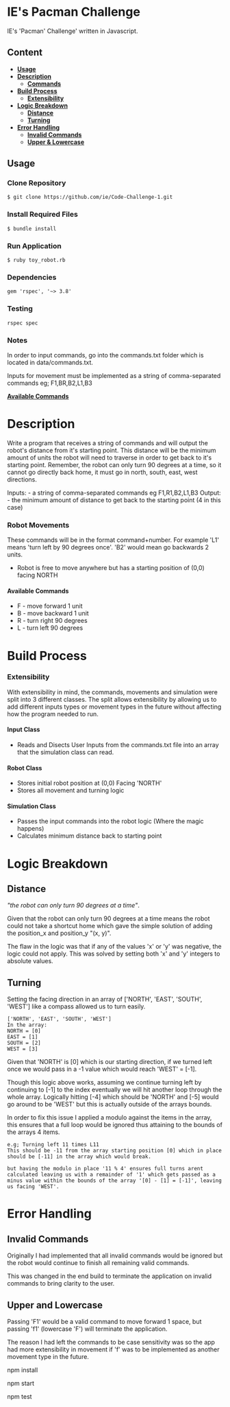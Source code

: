 # IE's Pacman Challenge
IE's 'Pacman' Challenge' written in Javascript.


## Content
- **[Usage](#usage)**
- **[Description](#description)**
  - **[Commands](#commands)**
- **[Build Process](#build)**
  - **[Extensibility](#extensibility)**
- **[Logic Breakdown](#logic)**
  - **[Distance](#distance)**
  - **[Turning](#turning)**
- **[Error Handling](#errorhandling)**
  - **[Invalid Commands](#invalidcommands)**
  - **[Upper & Lowercase](#casesensitive)**

## <a id="usage"></a>Usage
### Clone Repository
```
$ git clone https://github.com/ie/Code-Challenge-1.git
```
### Install Required Files
```
$ bundle install
```
### Run Application
```
$ ruby toy_robot.rb
```

### Dependencies
```
gem 'rspec', '~> 3.8'
```

### Testing
```
rspec spec
```

### Notes
In order to input commands, go into the commands.txt folder which is located in data/commands.txt.

Inputs for movement must be implemented as a string of comma-separated commands eg; F1,BR,B2,L1,B3

**[Available Commands](#commands)**



# <a id="description"></a>Description

Write a program that receives a string of commands and will output the robot's distance from it's starting point.  This distance will be the minimum amount of units the robot will need to traverse in order to get back to it's starting point.  Remember, the robot can only turn 90 degrees at a time, so it cannot go directly back home, it must go in north, south, east, west directions.

Inputs: - a string of comma-separated commands eg F1,R1,B2,L1,B3
Output: - the minimum amount of distance to get back to the starting point (4 in this case)

### Robot Movements

These commands will be  in the format command+number.  For example 'L1' means 'turn left by 90 degrees once'.  'B2' would mean go backwards 2 units.

- Robot is free to move anywhere but has a starting position of (0,0) facing NORTH

#### <a id="commands"></a>Available Commands
* F - move forward 1 unit
* B - move backward 1 unit
* R - turn right 90 degrees
* L - turn left 90 degrees


# <a id="build"></a>Build Process


### <a id="extensibility"></a>Extensibility
With extensibility in mind, the commands, movements and simulation were split into 3 different classes. The split allows extensibility by allowing us to add different inputs types or movement types in the future without affecting how the program needed to run.

#### Input Class
- Reads and Disects User Inputs from the commands.txt file into an array that the simulation class can read.

#### Robot Class
- Stores initial robot position at (0,0) Facing 'NORTH'
- Stores all movement and turning logic

#### Simulation Class
- Passes the input commands into the robot logic (Where the magic happens)
- Calculates minimum distance back to starting point


# <a id="logic"></a>Logic Breakdown

## <a id="distance"></a>Distance
*"the robot can only turn 90 degrees at a time"*.

Given that the robot can only turn 90 degrees at a time means the robot could not take a shortcut home which gave the simple solution of adding the position_x and position_y "(x, y)".

The flaw in the logic was that if any of the values 'x' or 'y' was negative, the logic could not apply.
This was solved by setting both 'x' and 'y' integers to absolute values.

## <a id="turning"></a> Turning

Setting the facing direction in an array of ['NORTH', 'EAST', 'SOUTH', 'WEST'] like a compass allowed us to turn easily.

```
['NORTH', 'EAST', 'SOUTH', 'WEST']
In the array:
NORTH = [0]
EAST = [1]
SOUTH = [2]
WEST = [3]
```
Given that 'NORTH' is [0] which is our starting direction, if we turned left once we would pass in a -1 value which would reach 'WEST' = [-1].

Though this logic above works, assuming we continue turning left by continuing to [-1] to the index eventually we will hit another loop through the whole array. Logically hitting [-4] which should be 'NORTH' and [-5] would go around to be 'WEST' but this is actually outside of the arrays bounds.

In order to fix this issue I applied a modulo against the items in the array, this ensures that a full loop would be ignored thus attaining to the bounds of the arrays 4 items.

```
e.g; Turning left 11 times L11
This should be -11 from the array starting position [0] which in place should be [-11] in the array which would break.

but having the modulo in place '11 % 4' ensures full turns arent calculated leaving us with a remainder of '1' which gets passed as a minus value within the bounds of the array '[0] - [1] = [-1]', leaving us facing 'WEST'.
```


# <a id="errorhandling"></a> Error Handling

## <a id="invalidcommands"></a>Invalid Commands
Originally I had implemented that all invalid commands would be ignored but the robot would continue to finish all remaining valid commands.

This was changed in the end build to terminate the application on invalid commands to bring clarity to the user.

## <a id="casesensitive"></a> Upper and Lowercase
Passing 'F1' would be a valid command to move forward 1 space, but passing 'f1' (lowercase 'F') will terminate the application.

The reason I had left the commands to be case sensitivity was so the app had more extensibility in movement if 'f' was to be implemented as another movement type in the future.


npm install

npm start

npm test